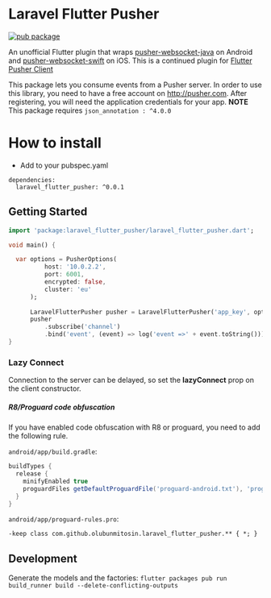 
# Laravel Flutter Pusher

[![pub package](https://img.shields.io/pub/v/laravel_flutter_pusher.svg)](https://pub.dartlang.org/packages/laravel_flutter_pusher)

An unofficial Flutter plugin that wraps [pusher-websocket-java](https://github.com/pusher/pusher-websocket-java) on Android and [pusher-websocket-swift](https://github.com/pusher/pusher-websocket-swift) on iOS.
This is a continued plugin for [Flutter Pusher Client](https://github.com/heywhy/flutter-pusher-client)

This package lets you consume events from a Pusher server. In order to use this library, you need to have a free account on <http://pusher.com>. After registering, you will need the application credentials for your app.
**NOTE** This package requires ``json_annotation : ^4.0.0``

# How to install
* Add to your pubspec.yaml
```
dependencies:
  laravel_flutter_pusher: ^0.0.1
```
<!-- * In `/ios/Podfile`, set global platform to at least 9.0
`platform :ios, '9.0'`

### For iOS Objective-C based Flutter apps
It is currently a bit difficult to get some Swift based Flutter plugins working in an Objective-C based Flutter app. See [here for info](https://github.com/flutter/flutter/issues/25676) and [here for a way to fix](https://github.com/fayeed/flutter_freshchat/issues/9#issuecomment-514329934).

This set of steps should work to fix this for your project.
* Add `use_frameworks!` to the end of the Runner section in `/ios/Podfile`
* Set Swift version in your iOS Runner project.
    * Open the project with Xcode.
    * In Runner, File -> New -> File -> Swift File. Name it anything.
    * Xcode will ask you if you wish to create Bridging Header, click yes.
    * Go to Runner `Build Settings` and set `SWIFT_VERSION` to either 4.2 or 5.0
    * Delete the Swift file created in step 2
    * Delete the Bridging Header created in step 3
* `flutter clean`
* In /ios `pod install --repo-update` -->

## Getting Started

```dart
import 'package:laravel_flutter_pusher/laravel_flutter_pusher.dart';

void main() {

  var options = PusherOptions(
          host: '10.0.2.2',
          port: 6001,
          encrypted: false,
          cluster: 'eu'
      );
  
      LaravelFlutterPusher pusher = LaravelFlutterPusher('app_key', options, enableLogging: true);
      pusher
          .subscribe('channel')
          .bind('event', (event) => log('event =>' + event.toString()));
}
```

### Lazy Connect

Connection to the server can be delayed, so set the **lazyConnect** prop on the client constructor.

##### R8/Proguard code obfuscation

If you have enabled code obfuscation with R8 or proguard, you need to add the following rule.

`android/app/build.gradle`:

```groovy
buildTypes {
  release {
    minifyEnabled true
    proguardFiles getDefaultProguardFile('proguard-android.txt'), 'proguard-rules.pro'
  }
}
```

`android/app/proguard-rules.pro`:

```
-keep class com.github.olubunmitosin.laravel_flutter_pusher.** { *; }
```

## Development
Generate the models and the factories: `flutter packages pub run build_runner build --delete-conflicting-outputs`
